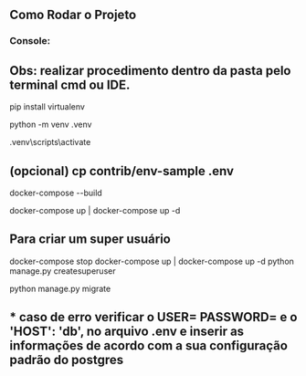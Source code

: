 ## Como Rodar o Projeto

### Console:
## Obs: realizar procedimento dentro da pasta pelo terminal cmd ou IDE.

pip install virtualenv

python -m venv .venv

.venv\scripts\activate


## (opcional) cp contrib/env-sample .env

docker-compose --build

docker-compose up | docker-compose up -d


## Para criar um super usuário

docker-compose stop
docker-compose up | docker-compose up -d
python manage.py createsuperuser

python manage.py migrate


## * caso de erro verificar o USER= PASSWORD=  e o 'HOST': 'db', no arquivo .env e inserir as informações de acordo com a sua configuração padrão do postgres
